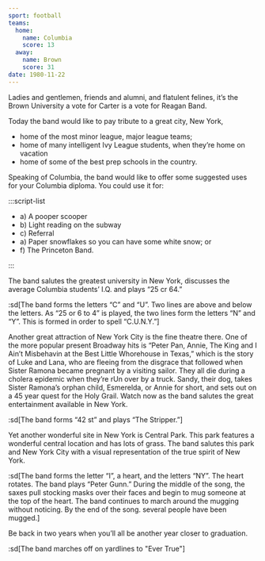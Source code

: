 ```yaml
---
sport: football
teams:
  home:
    name: Columbia
    score: 13
  away:
    name: Brown
    score: 31
date: 1980-11-22
---
```


Ladies and gentlemen, friends and alumni, and flatulent felines, it’s the Brown University a vote for Carter is a vote for Reagan Band.

Today the band would like to pay tribute to a great city, New York,

- home of the most minor league, major league teams;
- home of many intelligent Ivy League students, when they’re home on vacation
- home of some of the best prep schools in the country.

Speaking of Columbia, the band would like to offer some suggested uses for your Columbia diploma. You could use it for:

:::script-list

- a) A pooper scooper
- b) Light reading on the subway
- c) Referral
- a) Paper snowflakes so you can have some white snow; or
- f) The Princeton Band.

:::

The band salutes the greatest university in New York, discusses the average Columbia students’ I.Q. and plays “25 cr 64.”

:sd[The band forms the letters “C” and “U”. Two lines are above and below the letters. As “25 or 6 to 4” is played, the two lines form the letters “N” and “Y”. This is formed in order to spell “C.U.N.Y.”]

Another great attraction of New York City is the fine theatre there. One of the more popular present Broadway hits is “Peter Pan, Annie, The King and I Ain’t Misbehavin at the Best Little Whorehouse in Texas,” which is the story of Luke and Lana, who are fleeing from the disgrace that followed when Sister Ramona became pregnant by a visiting sailor. They all die during a cholera epidemic when they’re rUn over by a truck. Sandy, their dog, takes Sister Ramona’s orphan child, Esmerelda, or Annie for short, and sets out on a 45 year quest for the Holy Grail. Watch now as the band salutes the great entertainment available in New York.

:sd[The band forms “42 st” and plays “The Stripper.”]

Yet another wonderful site in New York is Central Park. This park features a wonderful central location and has lots of grass. The band salutes this park and New York City with a visual representation of the true spirit of New York.

:sd[The band forms the letter “I”, a heart, and the letters “NY”. The heart rotates. The band plays “Peter Gunn.” During the middle of the song, the saxes pull stocking masks over their faces and begin to mug someone at the top of the heart. The band continues to march around the mugging without noticing. By the end of the song. several people have been mugged.]

Be back in two years when you’ll all be another year closer to graduation.

:sd[The band marches off on yardlines to "Ever True"]
